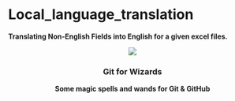 # Local_language_translation

<strong>Translating Non-English Fields into English for a given excel files.</strong>
<div align="center">
    <img src="https://imgplaceholder.com/100x100/transparent/323232/ion-ios-color-wand?font-size=100" />
    <h3>Git for Wizards</h3>
    <strong>Some magic spells and wands for Git & GitHub</strong>
</div>
